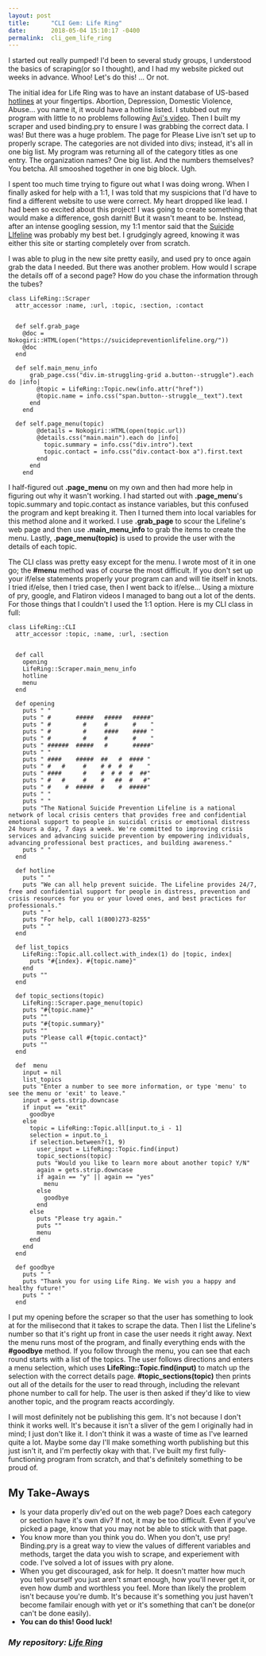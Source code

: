 ```yaml
---
layout: post
title:      "CLI Gem: Life Ring"
date:       2018-05-04 15:10:17 -0400
permalink:  cli_gem_life_ring
---
```



I started out really pumped! I'd been to several study groups, I understood the basics of scraping(or so I thought), and I had my website picked out weeks in advance. Whoo! Let's do this! ... Or not.

The initial idea for Life Ring was to have an instant database of US-based [hotlines](http://www.pleaselive.org/hotlines/) at your fingertips. Abortion, Depression, Domestic Violence, Abuse... you name it, it would have a hotline listed. I stubbed out my program with little to no problems following [Avi's video](https://www.youtube.com/watch?v=_lDExWIhYKI). Then I built my scraper and used binding.pry to ensure I was grabbing the correct data. I was! But there was a huge problem. The page for Please Live isn't set up to properly scrape. The categories are not divided into divs; instead, it's all in one big list. My program was returning all of the category titles as one entry. The organization names? One big list. And the numbers themselves? You betcha. All smooshed together in one big block. Ugh.

I spent too much time trying to figure out what I was doing wrong. When I finally asked for help with a 1:1, I was told that my suspicions that I'd have to find a different website to use were correct. My heart dropped like lead. I had been so excited about this project! I was going to create something that would make a difference, gosh darnit! But it wasn't meant to be. Instead, after an intense googling session, my 1:1 mentor said that the [Suicide LIfeline](https://suicidepreventionlifeline.org/) was probably my best bet. I grudgingly agreed, knowing it was either this site or starting completely over from scratch.

I was able to plug in the new site pretty easily, and used pry to once again grab the data I needed. But there was another problem. How would I scrape the details off of a second page? How do you chase the information through the tubes?

```
class LifeRing::Scraper
  attr_accessor :name, :url, :topic, :section, :contact


  def self.grab_page
    @doc = Nokogiri::HTML(open("https://suicidepreventionlifeline.org/"))
    @doc
  end

  def self.main_menu_info
      grab_page.css("div.im-struggling-grid a.button--struggle").each do |info|
        @topic = LifeRing::Topic.new(info.attr("href"))
        @topic.name = info.css("span.button--struggle__text").text
      end
    end

  def self.page_menu(topic)
        @details = Nokogiri::HTML(open(topic.url))
        @details.css("main.main").each do |info|
          topic.summary = info.css("div.intro").text
          topic.contact = info.css("div.contact-box a").first.text
        end
      end
    end
```

I half-figured out **.page_menu** on my own and then had more help in figuring out why it wasn't working.  I had started out with **.page_menu**'s topic.summary and topic.contact as instance variables, but this confused the program and kept breaking it. Then I turned them into local variables for this method alone and it worked. I use **.grab_page** to scour the Lifeline's web page and then use **.main_menu_info** to grab the items to create the menu. Lastly, **.page_menu(topic)** is used to provide the user with the details of each topic.

The CLI class was pretty easy except for the menu. I wrote most of it in one go; the **#menu** method was of course the most difficult. If you don't set up your if/else statements properly your program can and will tie itself in knots. I tried if/else, then I tried case, then I went back to if/else... Using a mixture of pry, google, and Flatiron videos I managed to bang out a lot of the dents. For those things that I couldn't I used the 1:1 option. Here is my CLI class in full:

```
class LifeRing::CLI
  attr_accessor :topic, :name, :url, :section


  def call
    opening
    LifeRing::Scraper.main_menu_info
    hotline
    menu
  end

  def opening
    puts " "
    puts " #       #####   #####   #####"
    puts " #         #     #       #    "
    puts " #         #     ####    #### "
    puts " #         #     #       #    "
    puts " ######  #####   #       #####"
    puts " "
    puts " ####    #####  ##   #  #### "
    puts " #   #     #    # #  #  #    "
    puts " ####      #    #  # #  #  ##"
    puts " #   #     #    #   ##  #   #"
    puts " #    #  #####  #    #  #####"
    puts " "
    puts " "
    puts "The National Suicide Prevention Lifeline is a national network of local crisis centers that provides free and confidential emotional support to people in suicidal crisis or emotional distress 24 hours a day, 7 days a week. We're committed to improving crisis services and advancing suicide prevention by empowering individuals, advancing professional best practices, and building awareness."
    puts " "
  end

  def hotline
    puts " "
    puts "We can all help prevent suicide. The Lifeline provides 24/7, free and confidential support for people in distress, prevention and crisis resources for you or your loved ones, and best practices for professionals."
    puts " "
    puts "For help, call 1(800)273-8255"
    puts " "
  end

  def list_topics
    LifeRing::Topic.all.collect.with_index(1) do |topic, index|
      puts "#{index}. #{topic.name}"
    end
    puts ""
  end

  def topic_sections(topic)
    LifeRing::Scraper.page_menu(topic)
    puts "#{topic.name}"
    puts ""
    puts "#{topic.summary}"
    puts ""
    puts "Please call #{topic.contact}"
    puts ""
  end

  def  menu
    input = nil
    list_topics
    puts "Enter a number to see more information, or type 'menu' to see the menu or 'exit' to leave."
    input = gets.strip.downcase
    if input == "exit"
      goodbye
    else
      topic = LifeRing::Topic.all[input.to_i - 1]
      selection = input.to_i
      if selection.between?(1, 9)
        user_input = LifeRing::Topic.find(input)
        topic_sections(topic)
        puts "Would you like to learn more about another topic? Y/N"
        again = gets.strip.downcase
        if again == "y" || again == "yes"
          menu
        else
          goodbye
        end
      else
        puts "Please try again."
        puts ""
        menu
      end
    end
  end

  def goodbye
    puts " "
    puts "Thank you for using Life Ring. We wish you a happy and healthy future!"
    puts " "
  end
```

I put my opening before the scraper so that the user has something to look at for the milisecond that it takes to scrape the data. Then I list the Lifeline's number so that it's right up front in case the user needs it right away. Next the menu runs most of the program, and finally everything ends with the **#goodbye** method. If you follow through the menu, you can see that each round starts with a list of the topics. The user follows directions and enters a menu selection, which uses **LifeRing::Topic.find(input)** to match up the selection with the correct details page. **#topic_sections(topic)** then prints out all of the details for the user to read through, including the relevant phone number to call for help. The user is then asked if they'd like to view another topic, and the program reacts accordingly.

I will most definitely not be publishing this gem. It's not because I don't think it works well. It's because it isn't a sliver of the gem I originally had in mind; I just don't like it. I don't think it was a waste of time as I've learned quite a lot. Maybe some day I'll make something worth publishing but this just isn't it, and I'm perfectly okay with that. I've built my first fully-functioning program from scratch, and that's definitely something to be proud of.

## My Take-Aways
* Is your data properly div'ed out on the web page? Does each category or section have it's own div? If not, it may be too difficult. Even if you've picked a page, know that you may not be able to stick with that page.
* You know more than you think you do. When you don't, use pry! Binding.pry is a great way to view the values of different variables and methods, target the data you wish to scrape, and experiement with code. I've solved a lot of issues with pry alone.
* When you get discouraged, ask for help. It doesn't matter how much you tell yourself you just aren't smart enough, how you'll never get it, or even how dumb and worthless you feel. More than likely the problem isn't because you're dumb. It's because it's something you just haven't become familair enough with yet or it's something that can't be done(or can't be done easily).
* **You can do this! Good luck!**


### *My repository: [Life Ring](https://github.com/z00kie/life_ring)*
